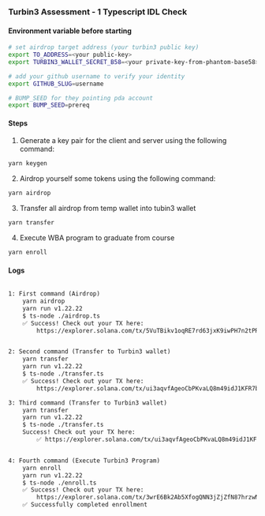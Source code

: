 ### Turbin3 Assessment - 1 Typescript IDL Check  

#### Environment variable before starting


```bash
# set airdrop target address (your turbin3 public key)
export TO_ADDRESS=<your public-key>
export TURBIN3_WALLET_SECRET_B58=<your private-key-from-phantom-base58>

# add your github username to verify your identity
export GITHUB_SLUG=username

# BUMP_SEED for they pointing pda account
export BUMP_SEED=prereq
``` 

#### Steps

1. Generate a key pair for the client and server using the following command:

```bash
yarn keygen
```

2. Airdrop yourself some tokens using the following command:

```bash
yarn airdrop
```

3. Transfer all airdrop from temp wallet into tubin3 wallet
```bash
yarn transfer
```

4. Execute WBA program to graduate from course

```bash
yarn enroll
```


#### Logs 

```txt

1: First command (Airdrop)
    yarn airdrop
    yarn run v1.22.22
    $ ts-node ./airdrop.ts
    ✅ Success! Check out your TX here:
        https://explorer.solana.com/tx/5VuTBikv1oqRE7rd63jxK9iwPH7n2tPRCPLdZ7vcSoJDg6EsM8xdZdKSg8ANpzcEZvDqC2C4DK2jtGWQFWneoBtz?cluster=devnet


2: Second command (Transfer to Turbin3 wallet)
    yarn transfer    
    yarn run v1.22.22
    $ ts-node ./transfer.ts
    ✅ Success! Check out your TX here:
        https://explorer.solana.com/tx/ui3aqvfAgeoCbPKvaLQ8m49idJ1KFR7baCPfp9gHrSsayQwVokGH1ruERspcrmz2hHZT2KkBPwMnUNL6Yi4FwAe?cluster=devnet

3: Third command (Transfer to Turbin3 wallet)
    yarn transfer    
    yarn run v1.22.22
    $ ts-node ./transfer.ts
    Success! Check out your TX here:
        ✅ https://explorer.solana.com/tx/ui3aqvfAgeoCbPKvaLQ8m49idJ1KFR7baCPfp9gHrSsayQwVokGH1ruERspcrmz2hHZT2KkBPwMnUNL6Yi4FwAe?cluster=devnet


4: Fourth command (Execute Turbin3 Program)  
    yarn enroll            
    yarn run v1.22.22
    $ ts-node ./enroll.ts
    ✅ Success! Check out your TX here:
        https://explorer.solana.com/tx/3wrE6Bk2Ab5XfogQNN3jZjZfN87hrzwN36j1drsDctJeUXYGsn3Qafz1GuzFwyn6JAdCyLoJKTcisfxF5aJnxLvQ?cluster=devnet
    ✅ Successfully completed enrollment

```
